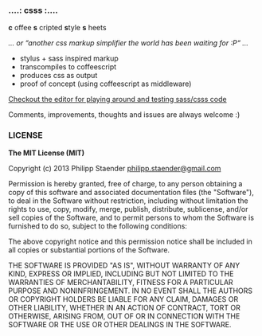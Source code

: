 ### .…: csss :….
**c** offee **s** cripted **s**tyle **s** heets

*… or “another css markup simplifier the world has been waiting for :P“  …*

* stylus + sass inspired markup
* transcompiles to coffeescript
* produces css as output
* proof of concept (using coffeescript as middleware)

[Checkout the editor for playing around and testing sass/csss code](http://pstaender.github.io/csss/editor.html)

Comments, improvements, thoughts and issues are always welcome :)


### LICENSE

**The MIT License (MIT)**

Copyright (c) 2013 Philipp Staender <philipp.staender@gmail.com>

Permission is hereby granted, free of charge, to any person obtaining a copy
of this software and associated documentation files (the "Software"), to deal
in the Software without restriction, including without limitation the rights
to use, copy, modify, merge, publish, distribute, sublicense, and/or sell
copies of the Software, and to permit persons to whom the Software is
furnished to do so, subject to the following conditions:

The above copyright notice and this permission notice shall be included in
all copies or substantial portions of the Software.

THE SOFTWARE IS PROVIDED "AS IS", WITHOUT WARRANTY OF ANY KIND, EXPRESS OR
IMPLIED, INCLUDING BUT NOT LIMITED TO THE WARRANTIES OF MERCHANTABILITY,
FITNESS FOR A PARTICULAR PURPOSE AND NONINFRINGEMENT. IN NO EVENT SHALL THE
AUTHORS OR COPYRIGHT HOLDERS BE LIABLE FOR ANY CLAIM, DAMAGES OR OTHER
LIABILITY, WHETHER IN AN ACTION OF CONTRACT, TORT OR OTHERWISE, ARISING FROM,
OUT OF OR IN CONNECTION WITH THE SOFTWARE OR THE USE OR OTHER DEALINGS IN
THE SOFTWARE.
